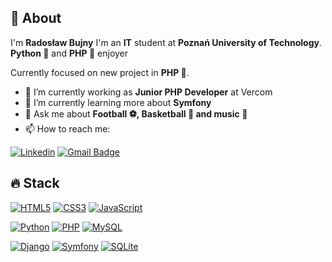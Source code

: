 ## 👋 About

I'm **Radosław Bujny**
I'm an **IT** student at **Poznań University of Technology**.  
**Python 🐍** and **PHP 🐘** enjoyer

Currently focused on new project in **PHP 🐘**.

- 🔭 I’m currently working as **Junior PHP Developer** at Vercom
- 🌱 I’m currently learning more about **Symfony**
- 💬 Ask me about **Football ⚽, Basketball 🏀 and music 🎵**
- 📫 How to reach me:


[![Linkedin](https://img.shields.io/badge/-LinkedIn-blue?style=flat-square&logo=Linkedin&logoColor=white&link=https://www.linkedin.com/in/radoslaw-bujny/)](https://www.linkedin.com/in/radoslaw-bujny/)
[![Gmail Badge](https://img.shields.io/badge/-Gmail-c14438?style=flat-square&logo=Gmail&logoColor=white&link=mailto:r.bujny@gmail.com)](mailto:r.bujny@gmail.com)


## 🔥 Stack

[![HTML5](https://img.shields.io/badge/HTML-239120?style=for-the-badge&logo=html5&logoColor=white)](https://github.com/rbujny)
[![CSS3](https://img.shields.io/badge/CSS-239120?&style=for-the-badge&logo=css3&logoColor=white)](https://github.com/rbujny)
[![JavaScript](https://img.shields.io/badge/JavaScript-F7DF1E?style=for-the-badge&logo=javascript&logoColor=black)](https://github.com/rbujny)

[![Python](https://img.shields.io/badge/Python-14354C?style=for-the-badge&logo=python&logoColor=white)](https://github.com/rbujny)
[![PHP](https://img.shields.io/badge/PHP-777BB4?style=for-the-badge&logo=php&logoColor=white)](https://github.com/rbujny)
[![MySQL](https://img.shields.io/badge/MySQL-00000F?style=for-the-badge&logo=mysql&logoColor=white)](https://github.com/rbujny)

[![Django](https://img.shields.io/badge/Django-092E20?style=for-the-badge&logo=django&logoColor=white)](https://github.com/rbujny)
[![Symfony](https://img.shields.io/badge/connect-%2300843e.svg?style=for-the-badge&logo=symfony&logoColor=white)](https://github.com/rbujny)
[![SQLite](https://img.shields.io/badge/SQLite-07405E?style=for-the-badge&logo=sqlite&logoColor=white)](https://github.com/rbujny)
